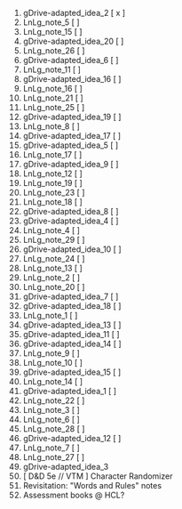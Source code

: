 1. gDrive-adapted_idea_2 [ x ]
1. LnLg_note_5 [ ]
1. LnLg_note_15 [ ]
1. gDrive-adapted_idea_20 [ ]
1. LnLg_note_26 [ ]
1. gDrive-adapted_idea_6 [ ]
1. LnLg_note_11 [ ]
1. gDrive-adapted_idea_16 [ ]
1. LnLg_note_16 [ ]
1. LnLg_note_21 [ ]
1. LnLg_note_25 [ ]
1. gDrive-adapted_idea_19 [ ]
1. LnLg_note_8 [ ]
1. gDrive-adapted_idea_17 [ ]
1. gDrive-adapted_idea_5 [ ]
1. LnLg_note_17 [ ]
1. gDrive-adapted_idea_9 [ ]
1. LnLg_note_12 [ ]
1. LnLg_note_19 [ ]
1. LnLg_note_23 [ ]
1. LnLg_note_18 [ ]
1. gDrive-adapted_idea_8 [ ]
1. gDrive-adapted_idea_4 [ ]
1. LnLg_note_4 [ ]
1. LnLg_note_29 [ ]
1. gDrive-adapted_idea_10 [ ]
1. LnLg_note_24 [ ]
1. LnLg_note_13 [ ]
1. LnLg_note_2 [ ]
1. LnLg_note_20 [ ]
1. gDrive-adapted_idea_7 [ ]
1. gDrive-adapted_idea_18 [ ]
1. LnLg_note_1 [ ]
1. gDrive-adapted_idea_13 [ ]
1. gDrive-adapted_idea_11 [ ]
1. gDrive-adapted_idea_14 [ ]
1. LnLg_note_9 [ ]
1. LnLg_note_10 [ ]
1. gDrive-adapted_idea_15 [ ]
1. LnLg_note_14 [ ]
1. gDrive-adapted_idea_1 [ ]
1. LnLg_note_22 [ ]
1. LnLg_note_3 [ ]
1. LnLg_note_6 [ ]
1. LnLg_note_28 [ ]
1. gDrive-adapted_idea_12 [ ]
1. LnLg_note_7 [ ]
1. LnLg_note_27 [ ]
1. gDrive-adapted_idea_3
1. [ D&D 5e // VTM ] Character Randomizer
1. Revisitation: "Words and Rules" notes
1. Assessment books @ HCL?